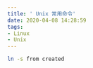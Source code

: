 ```yaml
---
title: ' Unix 常用命令'
date: 2020-04-08 14:28:59
tags:
- Linux
- Unix
---
```


```bash
ln -s from created
```